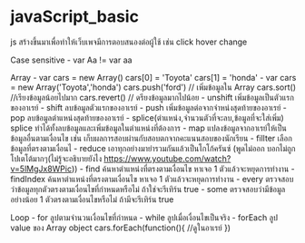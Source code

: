 # javaScript_basic
js สร้างขึ้นมาเพื่อทำให้เว็บเพจมีการตอบสนองต่อผู้ใช้ เช่น click hover change

Case sensitive 
    - var  Aa != var aa

Array
    - var cars = new Array()
            cars[0] = 'Toyota'
            cars[1] = 'honda'
    - var cars = new Array('Toyota','honda')
        cars.push('ford') // เพิ่มข้อมูลใน Array
        cars.sort() //เรียงข้อมูลน้อยไปมาก
        cars.revert() // ดรียงข้อมูลมากไปน้อย
    - unshift เพิ่มข้อมูลเป็นตัวแรกของอาเรย์
    - shift ลบข้อมูลตัวแรกของอาเรย์
    - push เพิ่มข้อมูลต่อจากจำหน่งสุดท้ายของอาเรย์
    - pop ลบข้อมูลตำแหน่งสุดท้ายของอาเรย์
    - splice(ตำแหน่ง,จำนวนตัวที่จะลบ,ข้อมูลที่จะใส่เพิ่ม) splice ทำได้ทั้งลบข้อมูลและเพิ่มข้อมูลในตำแหน่งที่ต้องการ
    - map แปลงข้อมูลจากอาเรย์ให้เป็นข้อมูลอื่นตามเงื่อนไข เช่น เก็บผลการสอบผ่านกับสอบตกจากคะแนนสอบของนักเรียน
    - fillter เลือกข้อมูลที่ตรงตามเงื่อนไ
    - reduce เอาทุกอย่างมายำรวมกันแล้วเป็นโกโก้ครันซ์ (พูดไม่ออก บอกไม่ถูก โปเตโต้มากๆ(ไม่รู้จะอธิบายยังไง https://www.youtube.com/watch?v=5lMgJx8WPic))
    - find ค้นหาตำแหน่งที่ตรงตามเงื่อนไข หาเจอ 1 ตัวแล้วจะหยุดการทำงาน
    - findIndex ค้นหาตำแหน่งที่ตรงตามเงื่อนไข หาเจอ 1 ตัวแล้วจะหยุดการทำงาน
    - every ตรวจสอบว่าข้อมูลทุกตัวตรงตามเงื่อนไขที่กำหนดหรือไม่ ถ้าใช่จะรีเทิร์น true
    - some ตรวจสอบว่ามีข้อมูลอย่างน้อย 1 ตัวตรงตามเงื่อนไขหรือไม่ ถ้ามีจะรีเทิร์น true

Loop
    - for ลูปตามจำนวนเงื่อนไขที่กำหนด
    - while ลูปเมื่อเงื่อนไขเป็นจริง
    - forEach ลูป value ของ Array object
        cars.forEach(function(){
            //ดูในอาเรย์ 
        })